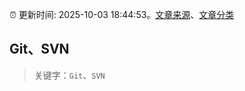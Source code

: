 :alarm_clock: 更新时间: 2025-10-03 18:44:53。[文章来源](/README.md)、[文章分类](/TAGS.md)

## Git、SVN


> 关键字：`Git`、`SVN`



